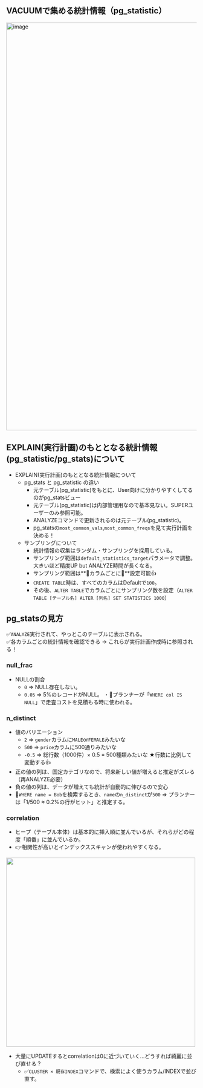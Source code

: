 ## VACUUMで集める統計情報（pg_statistic）
<img width="700px" height="1078" alt="image" src="https://github.com/user-attachments/assets/935f8239-e65e-475c-8c71-f707588c39f2" />

## EXPLAIN(実行計画)のもととなる統計情報(pg_statistic/pg_stats)について
- EXPLAIN(実行計画)のもととなる統計情報について
  - pg_stats と pg_statistic の違い
    - 元テーブル(pg_statistic)をもとに、User向けに分かりやすくしてるのがpg_statsビュー
    - 元テーブル(pg_statistic)は内部管理用なので基本見ない。SUPERユーザーのみ参照可能。
    - ANALYZEコマンドで更新されるのは元テーブル(pg_statistic)。
    - pg_statsの`most_common_vals`,`most_common_freqs`を見て実行計画を決める！
  - サンプリングについて
    - 統計情報の収集はランダム・サンプリングを採用している。
    - サンプリング範囲は`default_statistics_target`パラメータで調整。大きいほど精度UP but ANALYZE時間が長くなる。
    - サンプリング範囲は**🔴カラムごとに🔴**設定可能👍
    - `CREATE TABLE`時は、すべてのカラムはDefaultで`100`。
    - その後、`ALTER TABLE`でカラムごとにサンプリング数を設定（`ALTER TABLE [テーブル名] ALTER [列名] SET STATISTICS 1000`）

## pg_statsの見方
✅`ANALYZE`実行されて、やっとこのテーブルに表示される。<br>
✅各カラムごとの統計情報を確認できる → これらが実行計画作成時に参照される！

### null_frac
- NULLの割合
  - `0` ⇒ NULL存在しない。
  - `0.05` ⇒ 5%のレコードがNULL。 
・🔴プランナーが「`WHERE col IS NULL`」で走査コストを見積もる時に使われる。<br>

### n_distinct
- 値のバリエーション
  - `2` ⇒ `gender`カラムに`MALE`or`FEMALE`みたいな
  - `500` ⇒ `price`カラムに500通りみたいな
  - `-0.5` ⇒ 総行数（1000件）× 0.5 = 500種類みたいな ★行数に比例して変動する👍
- 正の値の列は、固定カテゴリなので、将来新しい値が増えると推定がズレる（再ANALYZE必要）
- 負の値の列は、データが増えても統計が自動的に伸びるので安心
- 🔴`WHERE name = Bob`を検索するとき、`name`の`n_distinct`が`500` ⇒ プランナーは「1/500 ≈ 0.2%の行がヒット」と推定する。

### correlation
- ヒープ（テーブル本体）は基本的に挿入順に並んでいるが、それらがどの程度「順番」に並んでいるか。
- 👉相関性が高いとインデックススキャンが使われやすくなる。
<img width="500px" src="https://github.com/user-attachments/assets/9dd9be4f-e264-41db-b766-e2ef3eb9c067" />

- 大量にUPDATEするとcorrelationは0に近づいていく...どうすれば綺麗に並び直せる？
  - ✅`CLUSTER × 既存INDEX`コマンドで、検索によく使うカラム/INDEXで並び直す。
